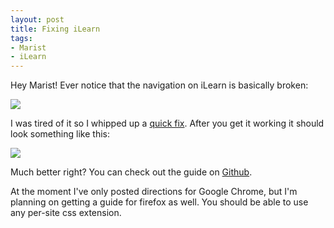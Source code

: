 ```yaml
---
layout: post
title: Fixing iLearn
tags:
- Marist
- iLearn
---
```

Hey Marist! Ever notice that the navigation on iLearn is basically broken:

![](http://media.tumblr.com/tumblr_m1rsu1XJt21qdqe1s.png)

I was tired of it so I whipped up a [quick
fix](https://gist.github.com/2268706). After you get it working it should look
something like this:

![](http://media.tumblr.com/tumblr_m1rswtylcL1qdqe1s.png)

Much better right? You can check out the guide on
[Github](https://gist.github.com/2268706).

At the moment I've only posted directions for Google Chrome, but I'm planning
on getting a guide for firefox as well. You should be able to use any per-site
css extension.

